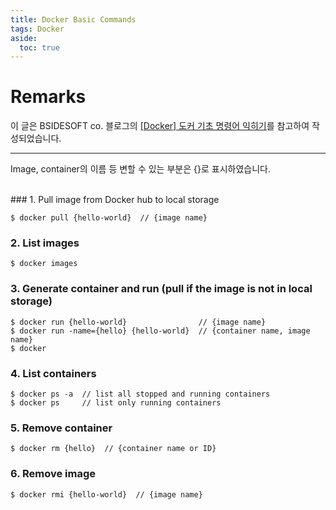 ```yaml
---
title: Docker Basic Commands
tags: Docker
aside:
  toc: true
---
```


# Remarks
이 글은 BSIDESOFT co. 블로그의 [[Docker] 도커 기초 명령어 익히기](https://www.bsidesoft.com/?p=7851)를 참고하여 작성되었습니다.

<!--more-->

---

Image, container의 이름 등 변할 수 있는 부분은 {}로 표시하였습니다.

<br>
### 1. Pull image from Docker hub to local storage

    $ docker pull {hello-world}  // {image name}

### 2. List images

    $ docker images

### 3. Generate container and run (pull if the image is not in local storage)

    $ docker run {hello-world}                // {image name}
    $ docker run -name={hello} {hello-world}  // {container name, image name}
    $ docker

### 4. List containers

    $ docker ps -a  // list all stopped and running containers
    $ docker ps     // list only running containers

### 5. Remove container

    $ docker rm {hello}  // {container name or ID}

### 6. Remove image

    $ docker rmi {hello-world}  // {image name}
